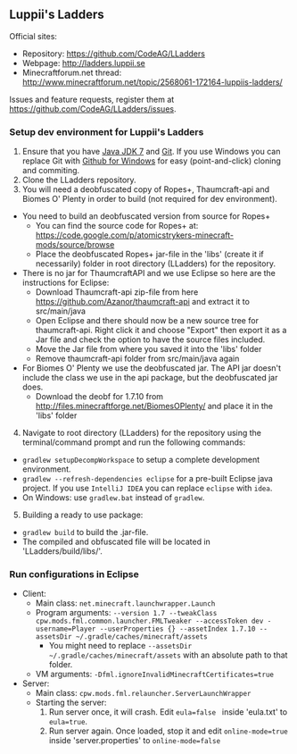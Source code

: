 ## Luppii's Ladders

Official sites:
* Repository: https://github.com/CodeAG/LLadders
* Webpage: http://ladders.luppii.se
* Minecraftforum.net thread: http://www.minecraftforum.net/topic/2568061-172164-luppiis-ladders/

Issues and feature requests, register them at https://github.com/CodeAG/LLadders/issues.

### Setup dev environment for Luppii's Ladders
1. Ensure that you have [Java JDK 7](http://www.oracle.com/technetwork/java/javase/downloads/jdk7-downloads-1880260.html) and [Git](http://git-scm.com/). If you use Windows you can replace Git with [Github for Windows](https://windows.github.com/) for easy (point-and-click) cloning and commiting.
2. Clone the LLadders repository.
3. You will need a deobfuscated copy of Ropes+, Thaumcraft-api and Biomes O' Plenty in order to build (not required for dev environment).
  * You need to build an deobfuscated version from source for Ropes+
    * You can find the source code for Ropes+ at: https://code.google.com/p/atomicstrykers-minecraft-mods/source/browse
    * Place the deobfuscated Ropes+ jar-file in the 'libs' (create it if necessarily) folder in root directory (LLadders) for the repository.
  * There is no jar for ThaumcraftAPI and we use Eclipse so here are the instructions for Eclipse:
    * Download Thaumcraft-api zip-file from here https://github.com/Azanor/thaumcraft-api and extract it to src/main/java
    * Open Eclipse and there should now be a new source tree for thaumcraft-api. Right click it and choose "Export" then export it as a Jar file and check the option to have the source files included. 
    * Move the Jar file from where you saved it into the 'libs' folder
    * Remove thaumcraft-api folder from src/main/java again
  * For Biomes O' Plenty we use the deobfuscated jar. The API jar doesn't include the class we use in the api package, but the deobfuscated jar does.
    * Download the deobf for 1.7.10 from http://files.minecraftforge.net/BiomesOPlenty/ and place it in the 'libs' folder
4. Navigate to root directory (LLadders) for the repository using the terminal/command prompt and run the following commands:
 * `gradlew setupDecompWorkspace` to setup a complete development environment.
 * `gradlew --refresh-dependencies eclipse` for a pre-built Eclipse java project. If you use `IntelliJ IDEA` you can replace `eclipse` with `idea`.
 * On Windows: use `gradlew.bat` instead of `gradlew`.
5. Building a ready to use package:
 * `gradlew build` to build the .jar-file.
 * The compiled and obfuscated file will be located in 'LLadders/build/libs/'.

### Run configurations in Eclipse
* Client:
  * Main class: `net.minecraft.launchwrapper.Launch`
  * Program arguments: `--version 1.7 --tweakClass cpw.mods.fml.common.launcher.FMLTweaker --accessToken dev -username=Player --userProperties {} --assetIndex 1.7.10 --assetsDir ~/.gradle/caches/minecraft/assets`
    * You might need to replace `--assetsDir ~/.gradle/caches/minecraft/assets` with an absolute path to that folder.
  * VM arguments: `-Dfml.ignoreInvalidMinecraftCertificates=true`
* Server:
  * Main class: `cpw.mods.fml.relauncher.ServerLaunchWrapper`
  * Starting the server:
    1. Run server once, it will crash. Edit `eula=false ` inside 'eula.txt' to `eula=true`.
    2. Run server again. Once loaded, stop it and edit `online-mode=true` inside 'server.properties' to `online-mode=false`
